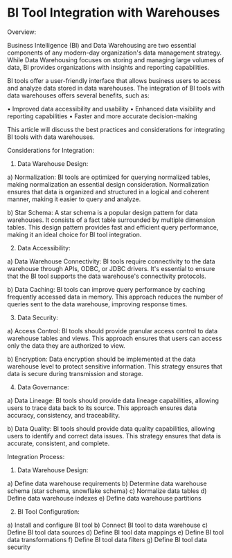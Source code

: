 # BI Tool Integration with Warehouses

Overview:

Business Intelligence (BI) and Data Warehousing are two essential components of any modern-day organization's data management strategy. While Data Warehousing focuses on storing and managing large volumes of data, BI provides organizations with insights and reporting capabilities.

BI tools offer a user-friendly interface that allows business users to access and analyze data stored in data warehouses. The integration of BI tools with data warehouses offers several benefits, such as:

• Improved data accessibility and usability
• Enhanced data visibility and reporting capabilities
• Faster and more accurate decision-making

This article will discuss the best practices and considerations for integrating BI tools with data warehouses.

Considerations for Integration:

1. Data Warehouse Design:

a) Normalization: BI tools are optimized for querying normalized tables, making normalization an essential design consideration. Normalization ensures that data is organized and structured in a logical and coherent manner, making it easier to query and analyze.

b) Star Schema: A star schema is a popular design pattern for data warehouses. It consists of a fact table surrounded by multiple dimension tables. This design pattern provides fast and efficient query performance, making it an ideal choice for BI tool integration.

2. Data Accessibility:

a) Data Warehouse Connectivity: BI tools require connectivity to the data warehouse through APIs, ODBC, or JDBC drivers. It's essential to ensure that the BI tool supports the data warehouse's connectivity protocols.

b) Data Caching: BI tools can improve query performance by caching frequently accessed data in memory. This approach reduces the number of queries sent to the data warehouse, improving response times.

3. Data Security:

a) Access Control: BI tools should provide granular access control to data warehouse tables and views. This approach ensures that users can access only the data they are authorized to view.

b) Encryption: Data encryption should be implemented at the data warehouse level to protect sensitive information. This strategy ensures that data is secure during transmission and storage.

4. Data Governance:

a) Data Lineage: BI tools should provide data lineage capabilities, allowing users to trace data back to its source. This approach ensures data accuracy, consistency, and traceability.

b) Data Quality: BI tools should provide data quality capabilities, allowing users to identify and correct data issues. This strategy ensures that data is accurate, consistent, and complete.

Integration Process:

1. Data Warehouse Design:

a) Define data warehouse requirements
b) Determine data warehouse schema (star schema, snowflake schema)
c) Normalize data tables
d) Define data warehouse indexes
e) Define data warehouse partitions

2. BI Tool Configuration:

a) Install and configure BI tool
b) Connect BI tool to data warehouse
c) Define BI tool data sources
d) Define BI tool data mappings
e) Define BI tool data transformations
f) Define BI tool data filters
g) Define BI tool data security
